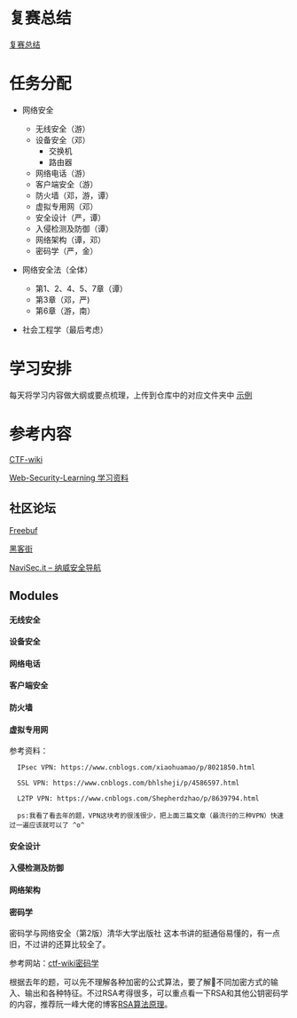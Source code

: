 # 复赛总结
[复赛总结](复赛总结.md)

# 任务分配

* 网络安全
    * 无线安全（游）
    * 设备安全（邓）
        * 交换机
        * 路由器
    * 网络电话（游）
    * 客户端安全（游）
    * 防火墙（邓，游，谭）
    * 虚拟专用网（邓）
    * 安全设计（严，谭）
    * 入侵检测及防御（谭）
    * 网络架构（谭，邓）
    * 密码学（严，金）
* 网络安全法（全体）
    * 第1、2、4、5、7章（谭）
    * 第3章（邓，严)
    * 第6章（游，南）

* 社会工程学（最后考虑）

# 学习安排

每天将学习内容做大纲或要点梳理，上传到仓库中的对应文件夹中
[示例](示例/README.md)

# 参考内容

[CTF-wiki](https://ctf-wiki.github.io/ctf-wiki/)

[Web-Security-Learning 学习资料](https://chybeta.github.io/2017/08/19/Web-Security-Learning/)

## 社区论坛
[Freebuf](http://www.freebuf.com/)

[黑客街](http://www.hackjie.com/)

[NaviSec.it – 纳威安全导航](https://navisec.it/)

## Modules

#### 无线安全

#### 设备安全

#### 网络电话

#### 客户端安全

#### 防火墙

#### 虚拟专用网
参考资料：

      IPsec VPN: https://www.cnblogs.com/xiaohuamao/p/8021850.html
       
      SSL VPN: https://www.cnblogs.com/bhlsheji/p/4586597.html
      
      L2TP VPN: https://www.cnblogs.com/Shepherdzhao/p/8639794.html
      
      ps:我看了看去年的题，VPN这块考的很浅很少，把上面三篇文章（最流行的三种VPN）快速过一遍应该就可以了 ^o^

#### 安全设计

#### 入侵检测及防御

#### 网络架构

#### 密码学

密码学与网络安全（第2版）清华大学出版社 这本书讲的挺通俗易懂的，有一点旧，不过讲的还算比较全了。

参考网站：[ctf-wiki密码学](https://ctf-wiki.github.io/ctf-wiki/crypto/introduction/)

根据去年的题，可以先不理解各种加密的公式算法，要了解不同加密方式的输入、输出和各种特征。不过RSA考得很多，可以重点看一下RSA和其他公钥密码学的内容，推荐阮一峰大佬的博客[RSA算法原理](http://www.ruanyifeng.com/blog/2013/06/rsa_algorithm_part_one.html)。
